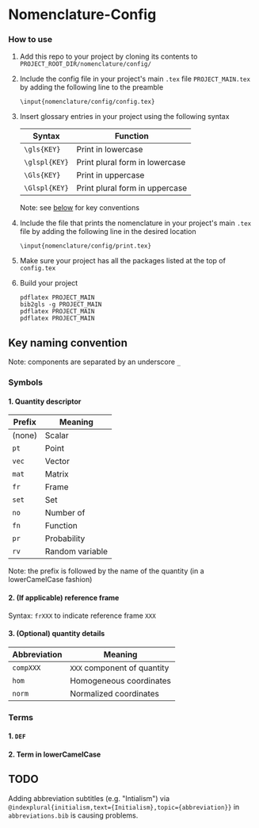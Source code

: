# Nomenclature-Config

### How to use

1. Add this repo to your project by cloning its contents to `PROJECT_ROOT_DIR/nomenclature/config/`
2. Include the config file in your project's main `.tex` file `PROJECT_MAIN.tex` by adding the following line to the preamble

    ```
    \input{nomenclature/config/config.tex}
    ```

3. Insert glossary entries in your project using the following syntax

    | Syntax        | Function                       |
    | ------------- | ------------------------------ |
    | `\gls{KEY}`   | Print in lowercase             |
    | `\glspl{KEY}` | Print plural form in lowercase |
    | `\Gls{KEY}`   | Print in uppercase             |
    | `\Glspl{KEY}` | Print plural form in uppercase |

    Note: see [below](#key-naming-convention) for key conventions
    
3. Include the file that prints the nomenclature in your project's main `.tex` file by adding the following line in the desired location

    ```
    \input{nomenclature/config/print.tex}
    ```

4. Make sure your project has all the packages listed at the top of `config.tex`


5. Build your project

    ```
    pdflatex PROJECT_MAIN
    bib2gls -g PROJECT_MAIN
    pdflatex PROJECT_MAIN
    pdflatex PROJECT_MAIN
    ```

## Key naming convention

Note: components are separated by an underscore `_`

### Symbols

#### 1. Quantity descriptor

| Prefix       | Meaning          |
| ------------ | ---------------- |
| (none)       | Scalar           |
| `pt`         | Point            |
| `vec`        | Vector           |
| `mat`        | Matrix           |
| `fr`         | Frame            |
| `set`        | Set              |
| `no`         | Number of        |
| `fn`         | Function         |
| `pr`         | Probability      |
| `rv`         | Random variable  |

Note: the prefix is followed by the name of the quantity (in a lowerCamelCase fashion)

#### 2. (If applicable) reference frame

Syntax: `frXXX` to indicate reference frame `XXX`

#### 3. (Optional) quantity details

| Abbreviation | Meaning                           |
| ------------ | --------------------------------- |
| `compXXX`    | `XXX` component of quantity       |
| `hom`        | Homogeneous coordinates           |
| `norm`       | Normalized coordinates            |

### Terms

#### 1. `DEF`

#### 2. Term in lowerCamelCase

## TODO

Adding abbreviation subtitles (e.g. "Intialism") via `@indexplural{initialism,text={Initialism},topic={abbreviation}}` in `abbreviations.bib` is causing problems.
